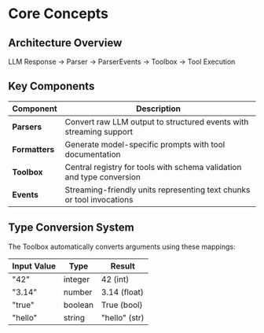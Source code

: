 # Core Concepts

## Architecture Overview

LLM Response → Parser → ParserEvents → Toolbox → Tool Execution

## Key Components

| Component       | Description                                                                 |
|-----------------|-----------------------------------------------------------------------------|
| **Parsers**     | Convert raw LLM output to structured events with streaming support         |
| **Formatters**  | Generate model-specific prompts with tool documentation                    |
| **Toolbox**     | Central registry for tools with schema validation and type conversion      |
| **Events**      | Streaming-friendly units representing text chunks or tool invocations      |

## Type Conversion System

The Toolbox automatically converts arguments using these mappings:

| Input Value | Type      | Result          |
|-------------|-----------|-----------------|
| "42"        | integer   | 42 (int)        |
| "3.14"      | number    | 3.14 (float)    |
| "true"      | boolean   | True (bool)     |
| "hello"     | string    | "hello" (str)   |

